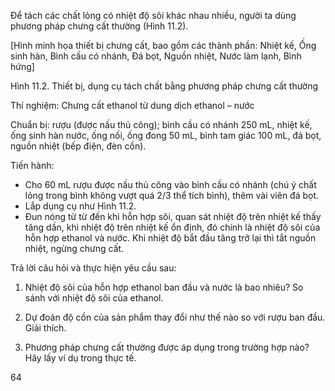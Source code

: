 Để tách các chất lỏng có nhiệt độ sôi khác nhau nhiều, người ta dùng phương pháp chưng cất thường (Hình 11.2).

[Hình minh họa thiết bị chưng cất, bao gồm các thành phần: Nhiệt kế, Ống sinh hàn, Bình cầu có nhánh, Đá bọt, Nguồn nhiệt, Nước làm lạnh, Bình hứng]

Hình 11.2. Thiết bị, dụng cụ tách chất bằng phương pháp chưng cất thường

Thí nghiệm: Chưng cất ethanol từ dung dịch ethanol – nước

Chuẩn bị: rượu (được nấu thủ công); bình cầu có nhánh 250 mL, nhiệt kế, ống sinh hàn nước, ống nối, ống đong 50 mL, bình tam giác 100 mL, đá bọt, nguồn nhiệt (bếp điện, đèn cồn).

Tiến hành:
- Cho 60 mL rượu được nấu thủ công vào bình cầu có nhánh (chú ý chất lỏng trong bình không vượt quá 2/3 thể tích bình), thêm vài viên đá bọt.
- Lắp dụng cụ như Hình 11.2.
- Đun nóng từ từ đến khi hỗn hợp sôi, quan sát nhiệt độ trên nhiệt kế thấy tăng dần, khi nhiệt độ trên nhiệt kế ổn định, đó chính là nhiệt độ sôi của hỗn hợp ethanol và nước. Khi nhiệt độ bắt đầu tăng trở lại thì tắt nguồn nhiệt, ngừng chưng cất.

Trả lời câu hỏi và thực hiện yêu cầu sau:
1. Nhiệt độ sôi của hỗn hợp ethanol ban đầu và nước là bao nhiêu? So sánh với nhiệt độ sôi của ethanol.
2. Dự đoán độ cồn của sản phẩm thay đổi như thế nào so với rượu ban đầu. Giải thích.

1. Phương pháp chưng cất thường được áp dụng trong trường hợp nào? Hãy lấy ví dụ trong thực tế.

64